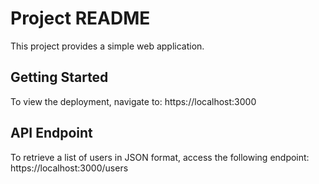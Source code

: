 # Project README

This project provides a simple web application.

## Getting Started

To view the deployment, navigate to: https://localhost:3000

## API Endpoint

To retrieve a list of users in JSON format, access the following endpoint: https://localhost:3000/users

